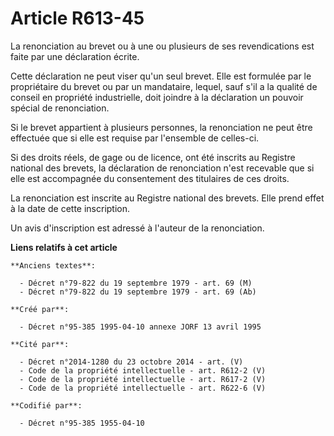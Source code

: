 # Article R613-45

La renonciation au brevet ou à une ou plusieurs de ses revendications est faite par une déclaration écrite.

Cette déclaration ne peut viser qu'un seul brevet. Elle est formulée par le propriétaire du brevet ou par un mandataire,
lequel, sauf s'il a la qualité de conseil en propriété industrielle, doit joindre à la déclaration un pouvoir spécial de
renonciation.

Si le brevet appartient à plusieurs personnes, la renonciation ne peut être effectuée que si elle est requise par l'ensemble
de celles-ci.

Si des droits réels, de gage ou de licence, ont été inscrits au Registre national des brevets, la déclaration de renonciation
n'est recevable que si elle est accompagnée du consentement des titulaires de ces droits.

La renonciation est inscrite au Registre national des brevets. Elle prend effet à la date de cette inscription.

Un avis d'inscription est adressé à l'auteur de la renonciation.

**Liens relatifs à cet article**

	**Anciens textes**:

	  - Décret n°79-822 du 19 septembre 1979 - art. 69 (M)
	  - Décret n°79-822 du 19 septembre 1979 - art. 69 (Ab)

	**Créé par**:

	  - Décret n°95-385 1995-04-10 annexe JORF 13 avril 1995

	**Cité par**:

	  - Décret n°2014-1280 du 23 octobre 2014 - art. (V)
	  - Code de la propriété intellectuelle - art. R612-2 (V)
	  - Code de la propriété intellectuelle - art. R617-2 (V)
	  - Code de la propriété intellectuelle - art. R622-6 (V)

	**Codifié par**:

	  - Décret n°95-385 1955-04-10
